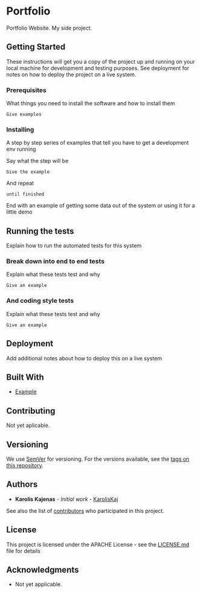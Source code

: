 # Portfolio

Portfolio Website. My side project.

## Getting Started

These instructions will get you a copy of the project up and running on your local machine for development and testing purposes. See deployment for notes on how to deploy the project on a live system.

### Prerequisites

What things you need to install the software and how to install them

```
Give examples
```

### Installing

A step by step series of examples that tell you have to get a development env running

Say what the step will be

```
Give the example
```

And repeat

```
until finished
```

End with an example of getting some data out of the system or using it for a little demo

## Running the tests

Explain how to run the automated tests for this system

### Break down into end to end tests

Explain what these tests test and why

```
Give an example
```

### And coding style tests

Explain what these tests test and why

```
Give an example
```

## Deployment

Add additional notes about how to deploy this on a live system

## Built With

* [Example](www.a.aa)

## Contributing

Not yet aplicable.

## Versioning

We use [SemVer](http://semver.org/) for versioning. For the versions available, see the [tags on this repository](https://github.com/KarolisKaj/Portfolio/tags). 

## Authors

* **Karolis Kajenas** - *Initial work* - [KarolisKaj](https://github.com/KarolisKaj)

See also the list of [contributors](https://github.com/KarolisKaj/Portfolio/contributors) who participated in this project.

## License

This project is licensed under the APACHE License - see the [LICENSE.md](LICENSE.md) file for details

## Acknowledgments

* Not yet applicable.
